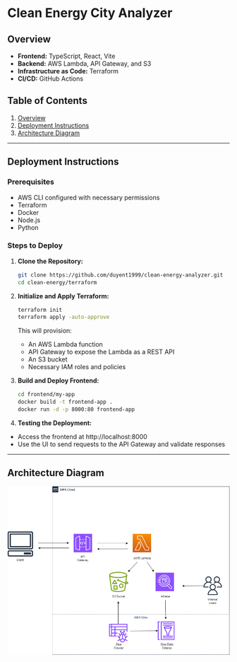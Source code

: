# Clean Energy City Analyzer

## Overview

- **Frontend:** TypeScript, React, Vite
- **Backend:** AWS Lambda, API Gateway, and S3
- **Infrastructure as Code:** Terraform
- **CI/CD:** GitHub Actions

## Table of Contents
1. [Overview](#overview)
2. [Deployment Instructions](#deployment-instructions)
3. [Architecture Diagram](#architecture-diagram)

---

## Deployment Instructions

### Prerequisites
- AWS CLI configured with necessary permissions
- Terraform
- Docker
- Node.js
- Python

### Steps to Deploy
1. **Clone the Repository:**
   ```sh
   git clone https://github.com/duyent1999/clean-energy-analyzer.git
   cd clean-energy/terraform
   ```
2. **Initialize and Apply Terraform:**
   ```sh
   terraform init
   terraform apply -auto-approve
   ```
   This will provision:
   - An AWS Lambda function
   - API Gateway to expose the Lambda as a REST API
   - An S3 bucket
   - Necessary IAM roles and policies

3. **Build and Deploy Frontend:**
   ```sh
   cd frontend/my-app
   docker build -t frontend-app .
   docker run -d -p 8000:80 frontend-app
   ```

4. **Testing the Deployment:**

- Access the frontend at http://localhost:8000
- Use the UI to send requests to the API Gateway and validate responses

---
## Architecture Diagram

![Architecture Diagram](clean_energy.drawio.png)